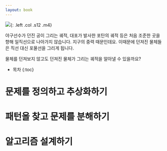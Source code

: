 ```yaml
---
layout: book
---
```

![](../parabolic-motion-01.jpg){: .left .col .s12 .m4}

야구선수가 던진 공이 그리는 궤적, 대포가 발사한 포탄의 궤적 등은 처음 조준한 곳을 향해 일직선으로 나아가지 않습니다. 지구의 중력 때문인데요. 이때문에 던져진 물체들은 직선 대신 포물선을 그리게 됩니다.

물체를 던져보지 않고도 던져진 물체가 그리는 궤적을 알아낼 수 있을까요?

* 목차
{:toc}

# 문제를 정의하고 추상화하기

# 패턴을 찾고 문제를 분해하기

# 알고리즘 설계하기
